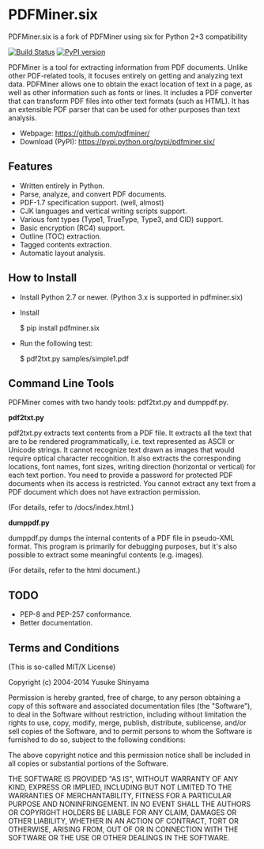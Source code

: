 PDFMiner.six
============

PDFMiner.six is a fork of PDFMiner using six for Python 2+3 compatibility

[![Build Status](https://travis-ci.org/pdfminer/pdfminer.six.svg?branch=master)](https://travis-ci.org/pdfminer/pdfminer.six) [![PyPI version](https://img.shields.io/pypi/v/pdfminer.six.svg)](https://pypi.python.org/pypi/pdfminer.six/)

PDFMiner is a tool for extracting information from PDF documents.
Unlike other PDF-related tools, it focuses entirely on getting
and analyzing text data. PDFMiner allows one to obtain
the exact location of text in a page, as well as
other information such as fonts or lines.
It includes a PDF converter that can transform PDF files
into other text formats (such as HTML). It has an extensible
PDF parser that can be used for other purposes than text analysis.

 * Webpage: https://github.com/pdfminer/
 * Download (PyPI): https://pypi.python.org/pypi/pdfminer.six/


Features
--------

 * Written entirely in Python.
 * Parse, analyze, and convert PDF documents.
 * PDF-1.7 specification support. (well, almost)
 * CJK languages and vertical writing scripts support.
 * Various font types (Type1, TrueType, Type3, and CID) support.
 * Basic encryption (RC4) support.
 * Outline (TOC) extraction.
 * Tagged contents extraction.
 * Automatic layout analysis.


How to Install
--------------

 * Install Python 2.7 or newer. (Python 3.x is supported in pdfminer.six)
 * Install

    $ pip install pdfminer.six

 * Run the following test:

    $ pdf2txt.py samples/simple1.pdf


Command Line Tools
------------------

PDFMiner comes with two handy tools:
pdf2txt.py and dumppdf.py.

**pdf2txt.py**

pdf2txt.py extracts text contents from a PDF file.
It extracts all the text that are to be rendered programmatically,
i.e. text represented as ASCII or Unicode strings.
It cannot recognize text drawn as images that would require optical character recognition.
It also extracts the corresponding locations, font names, font sizes, writing
direction (horizontal or vertical) for each text portion.
You need to provide a password for protected PDF documents when its access is restricted.
You cannot extract any text from a PDF document which does not have extraction permission.

(For details, refer to /docs/index.html.)

**dumppdf.py**

dumppdf.py dumps the internal contents of a PDF file in pseudo-XML format.
This program is primarily for debugging purposes,
but it's also possible to extract some meaningful contents (e.g. images).

(For details, refer to the html document.)


TODO
----

 * PEP-8 and PEP-257 conformance.
 * Better documentation.


Terms and Conditions
--------------------

(This is so-called MIT/X License)

Copyright (c) 2004-2014  Yusuke Shinyama <yusuke at cs dot nyu dot edu>

Permission is hereby granted, free of charge, to any person
obtaining a copy of this software and associated documentation
files (the "Software"), to deal in the Software without
restriction, including without limitation the rights to use,
copy, modify, merge, publish, distribute, sublicense, and/or
sell copies of the Software, and to permit persons to whom the
Software is furnished to do so, subject to the following
conditions:

The above copyright notice and this permission notice shall be
included in all copies or substantial portions of the Software.

THE SOFTWARE IS PROVIDED "AS IS", WITHOUT WARRANTY OF ANY
KIND, EXPRESS OR IMPLIED, INCLUDING BUT NOT LIMITED TO THE
WARRANTIES OF MERCHANTABILITY, FITNESS FOR A PARTICULAR
PURPOSE AND NONINFRINGEMENT. IN NO EVENT SHALL THE AUTHORS OR
COPYRIGHT HOLDERS BE LIABLE FOR ANY CLAIM, DAMAGES OR OTHER
LIABILITY, WHETHER IN AN ACTION OF CONTRACT, TORT OR
OTHERWISE, ARISING FROM, OUT OF OR IN CONNECTION WITH THE
SOFTWARE OR THE USE OR OTHER DEALINGS IN THE SOFTWARE.
